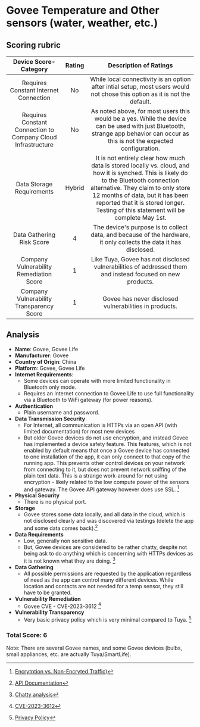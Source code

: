 # Govee Temperature and Other sensors (water, weather, etc.)

## Scoring rubric
| Device Score-Category |  Rating | Description of Ratings | 
| :---: | :---: | :---: | 
| Requires Constant Internet Connection | No | While local connectivity is an option after intial setup, most users would not chose this option as it is not the default. |
| Requires Constant Connection to Company Cloud Infrastructure | No | As noted above, for most users this would be a yes.  While the device can be used with just Bluetooth, strange app behavior can occur as this is not the expected configuration. |
| Data Storage Requirements | Hybrid | It is not entirely clear how much data is stored locally vs. cloud, and how it is synched.  This is likely do to the Bluetooth connection alternative.  They claim to only store 12 months of data, but it has been reported that it is stored longer.  Testing of this statement will be complete May 1st. |
| Data Gathering Risk Score | 4 | The device's purpose is to collect data, and because of the hardware, it only collects the data it has disclosed. |
| Company Vulnerability Remediation Score | 1 | Like Tuya, Govee has not disclosed vulnerabilities of addressed them and instead focused on new products. |
| Company Vulnerability Transparency Score | 1 | Govee has never disclosed vulnerabilities in products. | 

## Analysis
- **Name**: Govee, Govee Life
- **Manufacturer**: Govee
- **Country of Origin**: China
- **Platform**: Govee, Govee Life
- **Internet Requirements**:
    - Some devices can operate with more limited functionality in Bluetooth only mode.  
    - Requires an Internet connection to Govee Life to use full functionality via a Bluetooth to WiFi gateway (for power reasons).
- **Authentication**
    - Plain username and password.  
- **Data Transmission Security**
    - For Internet, all communication is HTTPs via an open API (with limited documentation) for most new devices
    - But older Govee devices do not use encryption, and instead Govee has implemented a device safety feature.  This features, which is not enabled by default means that once a Govee device has connected to one installation of the app, it can only connect to that copy of the running app.  This prevents other control devices on your network from connecting to it, but does not prevent network sniffing of the plain text data.  This is a strange work-around for not using encryption - likely related to the low compute power of the sensors and gateway.  The Govee API gateway however does use SSL. [^1]
- **Physical Security**
    - There is no physical port.  
- **Storage**
  - Govee stores some data locally, and all data in the cloud, which is not disclosed clearly and was discovered via testings (delete the app and some data comes back).[^2]
- **Data Requirements**
    - Low, generally non sensitive data.
    - But, Govee devices are considered to be rather chatty, despite not being ask to do anything which is concerning with HTTPs devices as it is not known what they are doing. [^3] 
- **Data Gathering**
  - All possible permissions are requested by the application regardless of need as the app can control many different devices.  While location and contacts are not needed for a temp sensor, they still have to be granted.
- **Vulnerability Remediation**
    - Govee CVE - CVE-2023-3612 [^4]  
- **Vulnerability Transparency**
  - Very basic privacy policy which is very minimal compared to Tuya. [^5]

### Total Score: 6


Note:  There are several Govee names, and some Govee devices (bulbs, small appliances, etc. are actually Tuya/SmartLife).

[^1]: [Encrytption vs. Non-Encryted Traffic](https://community.home-assistant.io/t/security-concerns-with-govee-devices-seeking-solutions-and-alternatives-h5072-h5075/683314/2))
[^2]: [API Documentation](https://developer.govee.com/docs/getting-started)
[^3]: [Chatty analysis](https://hal.science/hal-04936304/)
[^4]: [CVE-2023-3612](https://nvd.nist.gov/vuln/detail/CVE-2023-3612) 
[^5]: [Privacy Policy](https://us.govee.com/pages/privacy-policy?srsltid=AfmBOoos77IPMaQoDdTlP_Xt3Wt2d-gZVVijfFM5jtmRVmissv2iA5hi)

